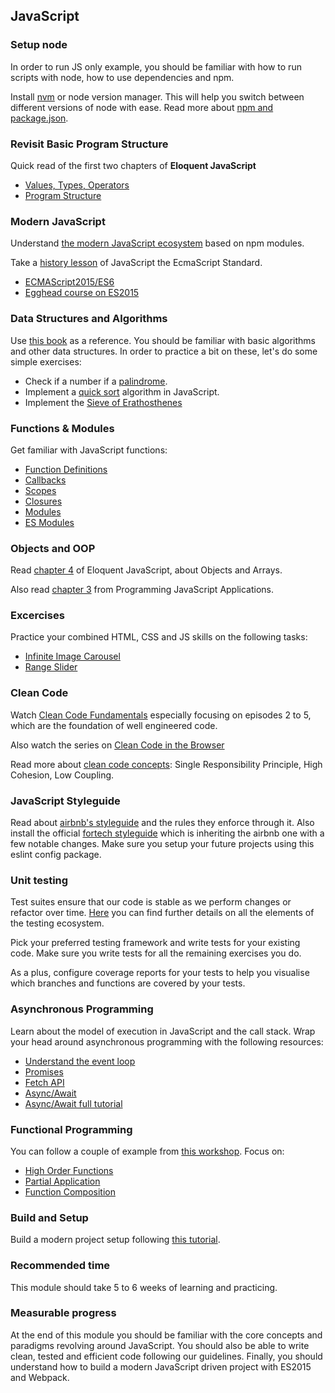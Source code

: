 ## JavaScript

### Setup node
In order to run JS only example, you should be familiar with how to run scripts with node, how to use dependencies and npm.

Install [nvm](https://github.com/creationix/nvm) or node version manager. This will help you switch between different versions of node with ease. Read more about [npm and package.json](https://www.sitepoint.com/beginners-guide-node-package-manager/).

### Revisit Basic Program Structure
Quick read of the first two chapters of **Eloquent JavaScript**
* [Values, Types, Operators](http://eloquentjavascript.net/01_values.html)
* [Program Structure](http://eloquentjavascript.net/02_program_structure.html)

### Modern JavaScript
Understand [the modern JavaScript ecosystem](https://medium.com/@peterxjang/modern-javascript-explained-for-dinosaurs-f695e9747b70) based on npm modules.

Take a [history lesson](https://auth0.com/blog/a-brief-history-of-javascript/) of JavaScript the EcmaScript Standard.
* [ECMAScript2015/ES6](http://es6-features.org/#Constants)
* [Egghead course on ES2015](https://egghead.io/courses/learn-es6-ecmascript-2015)

### Data Structures and Algorithms
Use [this book](https://github.com/amilajack/reading/blob/master/JavaScript/Learning%20Javascript%20Data%20Structures%20and%20Algorithms.pdf) as a reference. You should be familiar with basic algorithms and other data structures. In order to practice a bit on these, let's do some simple exercises:
* Check if a number if a [palindrome](https://en.wikipedia.org/wiki/Palindrome).
* Implement a [quick sort](https://en.wikipedia.org/wiki/Quicksort) algorithm in JavaScript.
* Implement the [Sieve of Erathosthenes](https://en.wikipedia.org/wiki/Sieve_of_Eratosthenes)

### Functions & Modules
Get familiar with JavaScript functions:
* [Function Definitions](http://eloquentjavascript.net/03_functions.html)
* [Callbacks](https://dev.to/faradayyg/understanding-javascript-callbacks-58i)
* [Scopes](https://scotch.io/tutorials/understanding-scope-in-javascript)
* [Closures](https://medium.freecodecamp.org/lets-learn-javascript-closures-66feb44f6a44)
* [Modules](https://toddmotto.com/mastering-the-module-pattern/)
* [ES Modules](https://hacks.mozilla.org/2018/03/es-modules-a-cartoon-deep-dive/)

### Objects and OOP
Read [chapter 4](http://eloquentjavascript.net/04_data.html) of Eloquent JavaScript, about Objects and Arrays.

Also read [chapter 3](http://chimera.labs.oreilly.com/books/1234000000262/ch03.html) from Programming JavaScript Applications.

### Excercises
Practice your combined HTML, CSS and JS skills on the following tasks:
* [Infinite Image Carousel](https://amazingcarousel.com/examples/jquery-image-carousel-slider-id13/)
* [Range Slider](http://rangeslider.js.org/)

### Clean Code
Watch [Clean Code Fundamentals](https://cleancoders.com/videos/clean-code/fundamentals) especially focusing on episodes 2 to 5, which are the foundation of well engineered code.

Also watch the series on [Clean Code in the Browser](https://cleancoders.com/videos/clean-code-in-the-browser)

Read more about [clean code concepts](https://alistapart.com/article/coding-with-clarity): Single Responsibility Principle, High Cohesion, Low Coupling.

### JavaScript Styleguide
Read about [airbnb's styleguide](https://github.com/airbnb/javascript) and the rules they enforce through it. Also install the official [fortech styleguide](https://github.com/FortechRomania/eslint-config-fortech) which is inheriting the airbnb one with a few notable changes. Make sure you setup your future projects using this eslint config package.

### Unit testing
Test suites ensure that our code is stable as we perform changes or refactor over time. [Here](https://github.com/FortechRomania/js-team-showcase/blob/master/showcase/testing/testing-javascript.md) you can find further details on all the elements of the testing ecosystem. 

Pick your preferred testing framework and write tests for your existing code. Make sure you write tests for all the remaining exercises you do.

As a plus, configure coverage reports for your tests to help you visualise which branches and functions are covered by your tests.

### Asynchronous Programming
Learn about the model of execution in JavaScript and the call stack. Wrap your head around asynchronous programming with the following resources:
* [Understand the event loop](https://www.youtube.com/watch?v=8aGhZQkoFbQ)
* [Promises](https://scotch.io/tutorials/javascript-promises-for-dummies)
* [Fetch API](https://developer.mozilla.org/en-US/docs/Web/API/Fetch_API)
* [Async/Await](https://tutorialzine.com/2017/07/javascript-async-await-explained)
* [Async/Await full tutorial](https://egghead.io/courses/asynchronous-javascript-with-async-await)

### Functional Programming
You can follow a couple of example from [this workshop](https://github.com/alexnm/functional-javascript-workshop). Focus on:
* [High Order Functions](https://egghead.io/courses/mastering-asynchronous-programming-the-end-of-the-loop)
* [Partial Application](https://medium.com/javascript-scene/curry-or-partial-application-8150044c78b8)
* [Function Composition](https://medium.com/javascript-scene/master-the-javascript-interview-what-is-function-composition-20dfb109a1a0)

### Build and Setup
Build a modern project setup following [this tutorial](https://www.pluralsight.com/courses/javascript-development-environment).

### Recommended time
This module should take 5 to 6 weeks of learning and practicing.

### Measurable progress
At the end of this module you should be familiar with the core concepts and paradigms revolving around JavaScript. You should also be able to write clean, tested and efficient code following our guidelines. Finally, you should understand how to build a modern JavaScript driven project with ES2015 and Webpack.
